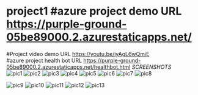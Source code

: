 # project1                                                                                                                                                                                                                                                                                                                                         #azure project demo URL  https://purple-ground-05be89000.2.azurestaticapps.net/                                                                                                                                                                                                                                                                                                                                                                                                                                                                                                                                                                                                                                                                                                                                                                                                                                                                                                                                                                                                                                                                                                                                      
#Project video demo URL https://youtu.be/iyAgL6wQmiE                                                                                                                      
#azure project health bot URL https://purple-ground-05be89000.2.azurestaticapps.net/healthbot.html
 *SCREENSHOTS*                                                                                                                                                                                                                                                                                                          
![pic1](https://user-images.githubusercontent.com/114930748/204805942-bf5438e1-d35e-40c2-9163-1cec7edc5c7b.png)
![pic2](https://user-images.githubusercontent.com/114930748/204805959-5dfb13f2-cd5e-491d-8dd1-c122fd78e2b6.png)
![pic3](https://user-images.githubusercontent.com/114930748/204805968-a7da5327-2c45-40ed-a980-7a97768b7baf.png)
![pic4](https://user-images.githubusercontent.com/114930748/204805989-b2f3a6b9-ac79-4960-bfd0-f862da388fdc.png)
![pic5](https://user-images.githubusercontent.com/114930748/204806025-2da9d85a-3ac1-4f2c-94b9-c84dcf9b6fb6.png)
![pic6](https://user-images.githubusercontent.com/114930748/204806042-397c33fb-2b98-41b6-9343-07619c70ff39.png)
![pic7](https://user-images.githubusercontent.com/114930748/204806078-cec6e5ba-c466-476e-bb3b-631cc978a7c5.png)
![pic8](https://user-images.githubusercontent.com/114930748/204806088-9a5de7e7-e882-43ad-92bb-257cc97e0577.png)

![pic9](https://user-images.githubusercontent.com/114930748/204806280-630d1c3e-ef0c-46c5-8bc0-42aa4df821e0.png)
![pic10](https://user-images.githubusercontent.com/114930748/204806617-d1b9cc84-b881-4a0d-a1fa-7ebcc4466748.png)
![pic11](https://user-images.githubusercontent.com/114930748/204806743-085b5458-4d24-4117-ae38-a7302152ccd6.png)
![pic12](https://user-images.githubusercontent.com/114930748/204806772-07c2c9bc-5127-44ae-8ad0-1c6483ebfa79.png)
![pic13](https://user-images.githubusercontent.com/114930748/204806853-a015169a-c69f-49ad-bba8-b8468c01d6e4.png)

